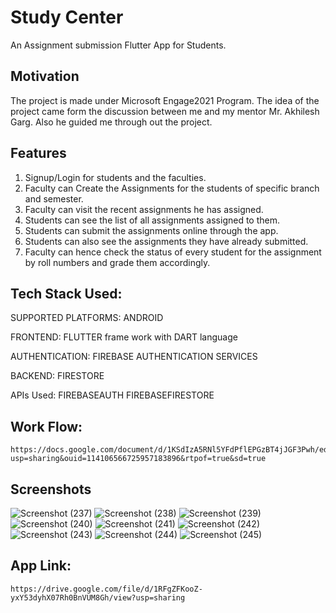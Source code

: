 # Study Center

An Assignment submission Flutter App for Students.

## Motivation

The project is made under Microsoft Engage2021 Program. The idea of the project came form the discussion between me and my mentor Mr. Akhilesh Garg. Also he guided me through out the project.

## Features
  
  1. Signup/Login for students and the faculties.
  2. Faculty can Create the Assignments for the students of specific branch and semester.
  3. Faculty can visit the recent assignments he has assigned.
  4. Students can see the list of all assignments assigned to them.
  5. Students can submit the assignments online through the app.
  6. Students can also see the assignments they have already submitted.
  7. Faculty can hence check the status of every student for the assignment by roll numbers and grade them accordingly.
  
## Tech Stack Used:
  
  SUPPORTED PLATFORMS:
      ANDROID
  
  FRONTEND:
      FLUTTER frame work with DART language
  
  AUTHENTICATION: 
      FIREBASE AUTHENTICATION SERVICES
  
  BACKEND:
      FIRESTORE
  
  APIs Used:
       FIREBASEAUTH
       FIREBASEFIRESTORE
       
 ## Work Flow:
 
    https://docs.google.com/document/d/1KSdIzA5RNl5YFdPflEPGzBT4jJGF3Pwh/edit?usp=sharing&ouid=114106566725957183896&rtpof=true&sd=true

       
 ## Screenshots
      
![Screenshot (237)](https://user-images.githubusercontent.com/50518164/143775840-951f547a-6b3b-40f6-b37c-9281cb6795f2.png)
![Screenshot (238)](https://user-images.githubusercontent.com/50518164/143775843-9c01e0cf-3ac5-4c14-9b51-4391600ba12d.png)
![Screenshot (239)](https://user-images.githubusercontent.com/50518164/143775844-7c4847a6-e0c4-42ee-93af-8261fe8434f2.png)
![Screenshot (240)](https://user-images.githubusercontent.com/50518164/143775846-6b87d271-3dcd-4361-aa1a-913db2683a6d.png)
![Screenshot (241)](https://user-images.githubusercontent.com/50518164/143775849-46186f04-cf94-4b4c-aca6-d370879290f9.png)
![Screenshot (242)](https://user-images.githubusercontent.com/50518164/143775850-3ba4a2c0-b3cf-4b23-911d-467a722e5784.png)
![Screenshot (243)](https://user-images.githubusercontent.com/50518164/143775852-c941cc8f-f469-4644-b6f6-22029c2ab645.png)
![Screenshot (244)](https://user-images.githubusercontent.com/50518164/143775853-4fe6a72a-ef06-4092-a594-a56dd7429a12.png)
![Screenshot (245)](https://user-images.githubusercontent.com/50518164/143775854-1e1c158b-93a3-4330-8894-f7e0916c70be.png)

## App Link:
    https://drive.google.com/file/d/1RFgZFKooZ-yxY53dyhX07Rh0BnVUM8Gh/view?usp=sharing

      
  
  
